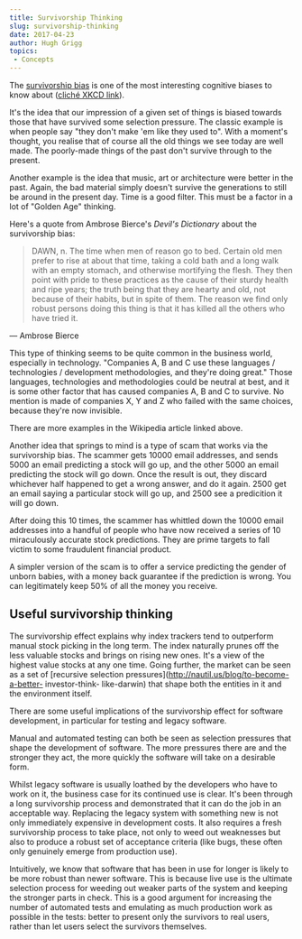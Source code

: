 ```yaml
---
title: Survivorship Thinking
slug: survivorship-thinking
date: 2017-04-23
author: Hugh Grigg
topics:
 - Concepts
---
```


The [survivorship bias](https://en.wikipedia.org/wiki/Survivorship_bias) is one
of the most interesting cognitive biases to know about ([cliché XKCD
link](https://xkcd.com/1827/)).

It's the idea that our impression of a given set of things is biased towards
those that have survived some selection pressure. The classic example is when
people say "they don't make 'em like they used to". With a moment's thought, you
realise that of course all the old things we see today are well made. The
poorly-made things of the past don't survive through to the present.

Another example is the idea that music, art or architecture were better in the
past. Again, the bad material simply doesn't survive the generations to still be
around in the present day. Time is a good filter. This must be a factor in a lot
of "Golden Age" thinking.

Here's a quote from Ambrose Bierce's _Devil's Dictionary_ about the survivorship
bias:

> DAWN, n. The time when men of reason go to bed. Certain old men prefer to rise
  at about that time, taking a cold bath and a long walk with an empty stomach,
  and otherwise mortifying the flesh. They then point with pride to these
  practices as the cause of their sturdy health and ripe years; the truth being
  that they are hearty and old, not because of their habits, but in spite of them.
  The reason we find only robust persons doing this thing is that it has killed
  all the others who have tried it.
  
  &mdash; Ambrose Bierce

This type of thinking seems to be quite common in the business world, especially
in technology. "Companies A, B and C use these languages / technologies /
development methodologies, and they're doing great." Those languages,
technologies and methodologies could be neutral at best, and it is some other
factor that has caused companies A, B and C to survive. No mention is made of
companies X, Y and Z who failed with the same choices, because they're now
invisible.

There are more examples in the Wikipedia article linked above.

Another idea that springs to mind is a type of scam that works via the
survivorship bias. The scammer gets 10000 email addresses, and sends 5000 an
email predicting a stock will go up, and the other 5000 an email predicting the
stock will go down. Once the result is out, they discard whichever half happened
to get a wrong answer, and do it again. 2500 get an email saying a particular
stock will go up, and 2500 see a predicition it will go down.

After doing this 10 times, the scammer has whittled down the 10000 email
addresses into a handful of people who have now received a series of 10
miraculously accurate stock predictions. They are prime targets to fall victim
to some fraudulent financial product.

A simpler version of the scam is to offer a service predicting the gender of
unborn babies, with a money back guarantee if the prediction is wrong. You can
legitimately keep 50% of all the money you receive.

## Useful survivorship thinking

The survivorship effect explains why index trackers tend to outperform manual
stock picking in the long term. The index naturally prunes off the less valuable
stocks and brings on rising new ones. It's a view of the highest value stocks at
any one time. Going further, the market can be seen as a set of [recursive
selection pressures](http://nautil.us/blog/to-become-a-better- investor-think-
like-darwin) that shape both the entities in it and the environment itself.

There are some useful implications of the survivorship effect for software
development, in particular for testing and legacy software.

Manual and automated testing can both be seen as selection pressures that shape
the development of software. The more pressures there are and the stronger they
act, the more quickly the software will take on a desirable form.

Whilst legacy software is usually loathed by the developers who have to work on
it, the business case for its continued use is clear. It's been through a long
survivorship process and demonstrated that it can do the job in an acceptable
way. Replacing the legacy system with something new is not only immediately
expensive in development costs. It also requires a fresh survivorship process to
take place, not only to weed out weaknesses but also to produce a robust set of
acceptance criteria (like bugs, these often only genuinely emerge from
production use).

Intuitively, we know that software that has been in use for longer is likely to
be more robust than newer software. This is because live use is the ultimate
selection process for weeding out weaker parts of the system and keeping the
stronger parts in check. This is a good argument for increasing the number of
automated tests and emulating as much production work as possible in the tests:
better to present only the survivors to real users, rather than let users select
the survivors themselves.
